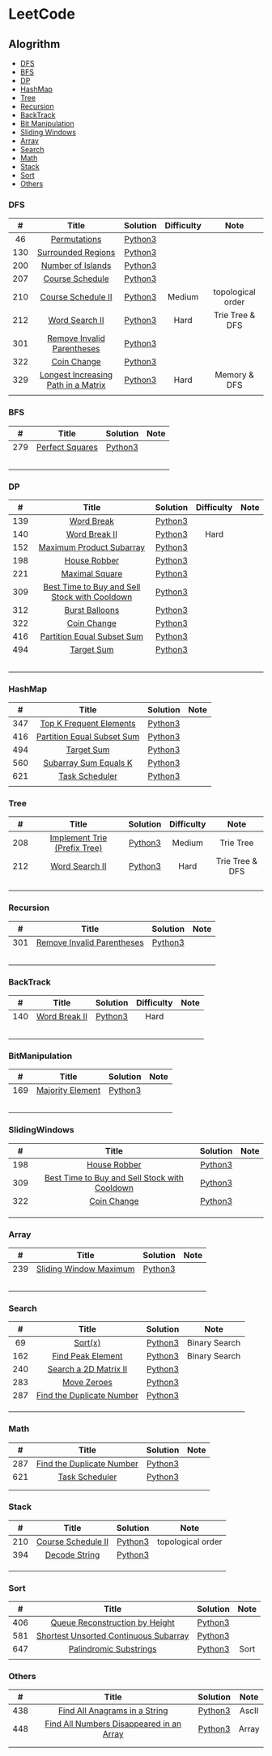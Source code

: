 # LeetCode

## Alogrithm

* [DFS](https://github.com/allenzdd/LeetCode#dfs)
* [BFS](https://github.com/allenzdd/LeetCode#bfs)
* [DP](https://github.com/allenzdd/LeetCode#dp)
* [HashMap](https://github.com/allenzdd/LeetCode#hashmap)
* [Tree](https://github.com/allenzdd/LeetCode#tree)
* [Recursion](https://github.com/allenzdd/LeetCode#recursion)
* [BackTrack](https://github.com/allenzdd/LeetCode#backtrack)
* [Bit Manipulation](https://github.com/allenzdd/LeetCode#bitmanipulation)
* [Sliding Windows](https://github.com/allenzdd/LeetCode#slidingwindows)
* [Array](https://github.com/allenzdd/LeetCode#array)
* [Search](https://github.com/allenzdd/LeetCode#search)
* [Math](https://github.com/allenzdd/LeetCode#math)
* [Stack](https://github.com/allenzdd/LeetCode#stack)
* [Sort](https://github.com/allenzdd/LeetCode#sort)
* [Others](https://github.com/allenzdd/LeetCode#others)

### DFS

|  #   |                            Title                             |            Solution            | Difficulty |       Note        |
| :--: | :----------------------------------------------------------: | :----------------------------: | :--------: | :---------------: |
|  46  | [Permutations](https://leetcode.com/problems/permutations/)  |  [Python3](./Code/Q46/Q46.py)  |            |                   |
| 130  | [Surrounded Regions](https://leetcode.com/problems/surrounded-regions/) | [Python3](./Code/Q130/Q130.py) |            |                   |
| 200  | [Number of Islands](https://leetcode.com/problems/number-of-islands/) | [Python3](./Code/Q200/Q200.py) |            |                   |
| 207  | [Course Schedule](https://leetcode.com/problems/course-schedule/) | [Python3](./Code/Q207/Q207.py) |            |                   |
| 210  | [Course Schedule II](https://leetcode.com/problems/course-schedule-ii/) | [Python3](./Code/Q210/Q210.py) |   Medium   | topological order |
| 212  | [Word Search II](https://leetcode.com/problems/word-search-ii/) | [Python3](./Code/Q212/Q212.py) |    Hard    |  Trie Tree & DFS  |
| 301  | [Remove Invalid Parentheses](https://leetcode.com/problems/remove-invalid-parentheses/) | [Python3](./Code/Q301/Q301.py) |            |                   |
| 322  |  [Coin Change](https://leetcode.com/problems/coin-change/)   | [Python3](./Code/Q322/Q322.py) |            |                   |
| 329  | [Longest Increasing Path in a Matrix](https://leetcode.com/problems/longest-increasing-path-in-a-matrix/) | [Python3](./Code/Q329/Q329.py) |    Hard    |   Memory & DFS    |
|      |                                                              |                                |            |                   |

### BFS

|  #   |                            Title                             |            Solution            | Note |
| :--: | :----------------------------------------------------------: | :----------------------------: | :--: |
| 279  | [Perfect Squares](https://leetcode.com/problems/perfect-squares/) | [Python3](./Code/Q279/Q279.py) |      |
|      |                                                              |                                |      |
|      |                                                              |                                |      |
|      |                                                              |                                |      |
|      |                                                              |                                |      |
|      |                                                              |                                |      |

### DP

|  #   |                            Title                             |            Solution            | Difficulty | Note |
| :--: | :----------------------------------------------------------: | :----------------------------: | :--------: | :--: |
| 139  |   [Word Break](https://leetcode.com/problems/word-break/)    | [Python3](./Code/Q139/Q139.py) |            |      |
| 140  | [Word Break II](https://leetcode.com/problems/word-break-ii) | [Python3](./Code/Q140/Q140.py) |    Hard    |      |
| 152  | [Maximum Product Subarray](https://leetcode.com/problems/maximum-product-subarray) | [Python3](./Code/Q152/Q152.py) |            |      |
| 198  |  [House Robber](https://leetcode.com/problems/house-robber)  | [Python3](./Code/Q198/Q198.py) |            |      |
| 221  | [Maximal Square](https://leetcode.com/problems/maximal-square/) | [Python3](./Code/Q221/Q221.py) |            |      |
| 309  | [Best Time to Buy and Sell Stock with Cooldown](https://leetcode.com/problems/best-time-to-buy-and-sell-stock-with-cooldown/) | [Python3](./Code/Q309/Q309.py) |            |      |
| 312  | [Burst Balloons](https://leetcode.com/problems/burst-balloons/) | [Python3](./Code/Q312/Q312.py) |            |      |
| 322  |  [Coin Change](https://leetcode.com/problems/coin-change/)   | [Python3](./Code/Q312/Q312.py) |            |      |
| 416  | [Partition Equal Subset Sum](https://leetcode.com/problems/partition-equal-subset-sum/) | [Python3](./Code/Q416/Q416.py) |            |      |
| 494  |   [Target Sum](https://leetcode.com/problems/target-sum/)    | [Python3](./Code/Q494/Q494.py) |            |      |
|      |                                                              |                                |            |      |
|      |                                                              |                                |            |      |
|      |                                                              |                                |            |      |
|      |                                                              |                                |            |      |
|      |                                                              |                                |            |      |

### HashMap

|  #   |                            Title                             |            Solution            | Note |
| :--: | :----------------------------------------------------------: | :----------------------------: | :--: |
| 347  | [Top K Frequent Elements](https://leetcode.com/problems/top-k-frequent-elements) | [Python3](./Code/Q347/Q347.py) |      |
| 416  | [Partition Equal Subset Sum](https://leetcode.com/problems/partition-equal-subset-sum/) | [Python3](./Code/Q416/Q416.py) |      |
| 494  |   [Target Sum](https://leetcode.com/problems/target-sum/)    | [Python3](./Code/Q494/Q494.py) |      |
| 560  | [Subarray Sum Equals K](https://leetcode.com/problems/subarray-sum-equals-k/) | [Python3](./Code/Q560/Q560.py) |      |
| 621  | [Task Scheduler](https://leetcode.com/problems/task-scheduler/) | [Python3](./Code/Q621/Q621.py) |      |
|      |                                                              |                                |      |

### Tree

|  #   |                            Title                             |            Solution            | Difficulty |      Note       |
| :--: | :----------------------------------------------------------: | :----------------------------: | :--------: | :-------------: |
| 208  | [Implement Trie (Prefix Tree)](https://leetcode.com/problems/implement-trie-prefix-tree/) | [Python3](./Code/Q208/Q208.py) |   Medium   |    Trie Tree    |
| 212  | [Word Search II](https://leetcode.com/problems/word-search-ii/) | [Python3](./Code/Q212/Q212.py) |    Hard    | Trie Tree & DFS |
|      |                                                              |                                |            |                 |
|      |                                                              |                                |            |                 |
|      |                                                              |                                |            |                 |
|      |                                                              |                                |            |                 |

### Recursion

|  #   |                            Title                             |            Solution            | Note |
| :--: | :----------------------------------------------------------: | :----------------------------: | :--: |
| 301  | [Remove Invalid Parentheses](https://leetcode.com/problems/remove-invalid-parentheses/) | [Python3](./Code/Q301/Q301.py) |      |
|      |                                                              |                                |      |
|      |                                                              |                                |      |
|      |                                                              |                                |      |
|      |                                                              |                                |      |
|      |                                                              |                                |      |

### BackTrack

|  #   |                            Title                             |            Solution            | Difficulty | Note |
| :--: | :----------------------------------------------------------: | :----------------------------: | :--------: | :--: |
| 140  | [Word Break II](https://leetcode.com/problems/word-break-ii) | [Python3](./Code/Q140/Q140.py) |    Hard    |      |
|      |                                                              |                                |            |      |
|      |                                                              |                                |            |      |
|      |                                                              |                                |            |      |
|      |                                                              |                                |            |      |
|      |                                                              |                                |            |      |

###  BitManipulation

|  #   |                            Title                             |            Solution            | Note |
| :--: | :----------------------------------------------------------: | :----------------------------: | :--: |
| 169  | [Majority Element](https://leetcode.com/problems/majority-element/) | [Python3](./Code/Q169/Q169.py) |      |
|      |                                                              |                                |      |
|      |                                                              |                                |      |
|      |                                                              |                                |      |
|      |                                                              |                                |      |
|      |                                                              |                                |      |

###   SlidingWindows

|  #   |                            Title                             |            Solution            | Note |
| :--: | :----------------------------------------------------------: | :----------------------------: | :--: |
| 198  |  [House Robber](https://leetcode.com/problems/house-robber)  | [Python3](./Code/Q198/Q198.py) |      |
| 309  | [Best Time to Buy and Sell Stock with Cooldown](https://leetcode.com/problems/best-time-to-buy-and-sell-stock-with-cooldown/) | [Python3](./Code/Q309/Q309.py) |      |
| 322  |  [Coin Change](https://leetcode.com/problems/coin-change/)   | [Python3](./Code/Q312/Q312.py) |      |
|      |                                                              |                                |      |
|      |                                                              |                                |      |
|      |                                                              |                                |      |

### Array

|  #   |                            Title                             |            Solution            | Note |
| :--: | :----------------------------------------------------------: | :----------------------------: | :--: |
| 239  | [Sliding Window Maximum](https://leetcode.com/problems/sliding-window-maximum/) | [Python3](./Code/Q239/Q239.py) |      |
|      |                                                              |                                |      |
|      |                                                              |                                |      |
|      |                                                              |                                |      |
|      |                                                              |                                |      |
|      |                                                              |                                |      |

###  Search

|  #   |                            Title                             |            Solution            |     Note      |
| :--: | :----------------------------------------------------------: | :----------------------------: | :-----------: |
|  69  |       [Sqrt(x)](https://leetcode.com/problems/sqrtx/)        |  [Python3](./Code/Q69/Q69.py)  | Binary Search |
| 162  | [Find Peak Element](https://leetcode.com/problems/find-peak-element/) | [Python3](./Code/Q162/Q162.py) | Binary Search |
| 240  | [Search a 2D Matrix II](https://leetcode.com/problems/search-a-2d-matrix-ii/) | [Python3](./Code/Q240/Q240.py) |               |
| 283  |  [Move Zeroes](https://leetcode.com/problems/move-zeroes/)   | [Python3](./Code/Q283/Q283.py) |               |
| 287  | [Find the Duplicate Number](https://leetcode.com/problems/find-the-duplicate-number/) | [Python3](./Code/Q287/Q287.py) |               |
|      |                                                              |                                |               |
|      |                                                              |                                |               |
|      |                                                              |                                |               |

### Math

|  #   |                            Title                             |            Solution            | Note |
| :--: | :----------------------------------------------------------: | :----------------------------: | :--: |
| 287  | [Find the Duplicate Number](https://leetcode.com/problems/find-the-duplicate-number/) | [Python3](./Code/Q287/Q287.py) |      |
| 621  | [Task Scheduler](https://leetcode.com/problems/task-scheduler/) | [Python3](./Code/Q621/Q621.py) |      |
|      |                                                              |                                |      |
|      |                                                              |                                |      |

###  Stack

|  #   |                            Title                             |            Solution            |       Note        |
| :--: | :----------------------------------------------------------: | :----------------------------: | :---------------: |
| 210  | [Course Schedule II](https://leetcode.com/problems/course-schedule-ii/) | [Python3](./Code/Q210/Q210.py) | topological order |
| 394  | [Decode String](https://leetcode.com/problems/decode-string/) | [Python3](./Code/Q394/Q394.py) |                   |
|      |                                                              |                                |                   |
|      |                                                              |                                |                   |
|      |                                                              |                                |                   |

### Sort

|  #   |                            Title                             |            Solution            | Note |
| :--: | :----------------------------------------------------------: | :----------------------------: | :--: |
| 406  | [Queue Reconstruction by Height](https://leetcode.com/problems/queue-reconstruction-by-height/) | [Python3](./Code/Q406/Q406.py) |      |
| 581  | [Shortest Unsorted Continuous Subarray](https://leetcode.com/problems/shortest-unsorted-continuous-subarray/) | [Python3](./Code/Q581/Q581.py) |      |
| 647  | [Palindromic Substrings](https://leetcode.com/problems/palindromic-substrings) | [Python3](./Code/Q647/Q647.py) | Sort |
|      |                                                              |                                |      |

###  Others

|  #   |                            Title                             |            Solution            | Note  |
| :--: | :----------------------------------------------------------: | :----------------------------: | :---: |
| 438  | [Find All Anagrams in a String](https://leetcode.com/problems/find-all-anagrams-in-a-string/) | [Python3](./Code/Q438/Q438.py) | AscII |
| 448  | [Find All Numbers Disappeared in an Array](https://leetcode.com/problems/find-all-numbers-disappeared-in-an-array/) | [Python3](./Code/Q448/Q448.py) | Array |
|      |                                                              |                                |       |
|      |                                                              |                                |       |

### 